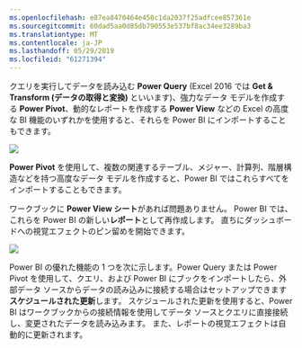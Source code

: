 ```yaml
---
ms.openlocfilehash: e87ea8470464e458c1da2037f25adfcee857361e
ms.sourcegitcommit: 60dad5aa0d85db790553e537bf8ac34ee3289ba3
ms.translationtype: MT
ms.contentlocale: ja-JP
ms.lasthandoff: 05/29/2019
ms.locfileid: "61271394"
---
```

クエリを実行してデータを読み込む **Power Query** (Excel 2016 では **Get & Transform (データの取得と変換)** といいます)、強力なデータ モデルを作成する **Power Pivot**、動的なレポートを作成する **Power View** などの Excel の高度な BI 機能のいずれかを使用すると、それらを Power BI にインポートすることもできます。

![](media/5-3-import-powerpivot-powerview/5-3_1.png)

**Power Pivot** を使用して、複数の関連するテーブル、メジャー、計算列、階層構造などを持つ高度なデータ モデルを作成すると、Power BI ではこれらすべてをインポートすることもできます。

ワークブックに **Power View シート**があれば問題ありません。 Power BI では、これらを Power BI の新しい**レポート**として再作成します。 直ちにダッシュボードへの視覚エフェクトのピン留めを開始できます。

![](media/5-3-import-powerpivot-powerview/5-3_2.png)

Power BI の優れた機能の 1 つを次に示します。Power Query または Power Pivot を使用して、クエリ、および Power BI にブックをインポートしたら、外部データ ソースからデータの読み込みに接続する場合はセットアップできます**スケジュールされた更新**します。 スケジュールされた更新を使用すると、Power BI はワークブックからの接続情報を使用してデータ ソースとクエリに直接接続し、変更されたデータを読み込みます。 また、レポートの視覚エフェクトは自動的に更新されます。

